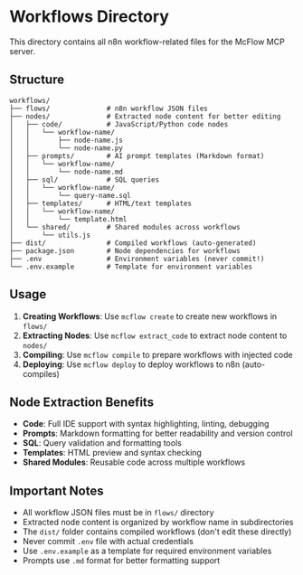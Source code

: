 # Workflows Directory

This directory contains all n8n workflow-related files for the McFlow MCP server.

## Structure

```
workflows/
├── flows/              # n8n workflow JSON files
├── nodes/              # Extracted node content for better editing
│   ├── code/           # JavaScript/Python code nodes
│   │   └── workflow-name/
│   │       ├── node-name.js
│   │       └── node-name.py
│   ├── prompts/        # AI prompt templates (Markdown format)
│   │   └── workflow-name/
│   │       └── node-name.md
│   ├── sql/            # SQL queries
│   │   └── workflow-name/
│   │       └── query-name.sql
│   ├── templates/      # HTML/text templates
│   │   └── workflow-name/
│   │       └── template.html
│   └── shared/         # Shared modules across workflows
│       └── utils.js
├── dist/               # Compiled workflows (auto-generated)
├── package.json        # Node dependencies for workflows
├── .env                # Environment variables (never commit!)
└── .env.example        # Template for environment variables
```

## Usage

1. **Creating Workflows**: Use `mcflow create` to create new workflows in `flows/`
2. **Extracting Nodes**: Use `mcflow extract_code` to extract node content to `nodes/`
3. **Compiling**: Use `mcflow compile` to prepare workflows with injected code
4. **Deploying**: Use `mcflow deploy` to deploy workflows to n8n (auto-compiles)

## Node Extraction Benefits

- **Code**: Full IDE support with syntax highlighting, linting, debugging
- **Prompts**: Markdown formatting for better readability and version control
- **SQL**: Query validation and formatting tools
- **Templates**: HTML preview and syntax checking
- **Shared Modules**: Reusable code across multiple workflows

## Important Notes

- All workflow JSON files must be in `flows/` directory
- Extracted node content is organized by workflow name in subdirectories
- The `dist/` folder contains compiled workflows (don't edit these directly)
- Never commit `.env` file with actual credentials
- Use `.env.example` as a template for required environment variables
- Prompts use `.md` format for better formatting support
